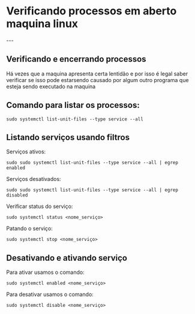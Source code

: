 <h1> Verificando processos em aberto maquina linux </h1>
---

## Verificando e encerrando processos

Há vezes que a maquina apresenta certa lentidão e por isso é legal saber verificar se isso pode estarsendo causado por algum outro programa que esteja sendo executado na maquina

##  Comando para listar os processos:

    sudo systemctl list-unit-files --type service --all

##  Listando serviços usando filtros  
Serviços ativos:

    sudo sudo systemctl list-unit-files --type service --all | egrep enabled

Serviços desativados:

    sudo sudo systemctl list-unit-files --type service --all | egrep disabled

Verificar status do serviço:

    sudo systemctl status <nome_serviço>

Patando o serviço:

    sudo systemctl stop <nome_serviço>

##  Desativando e ativando serviço  
Para ativar usamos o comando:

    sudo systemctl enabled <nome_serviço>

Para desativar usamos o comando:

    sudo systemctl disable <nome_serviço>
